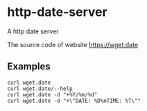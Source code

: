 # http-date-server
A http date server

The source code of website https://wget.date

## Examples
```
curl wget.date
curl wget.date/--help
curl wget.date -d "+%Y/%m/%d"
curl wget.date -d "+\"DATE: %D%nTIME: %T\""
```
